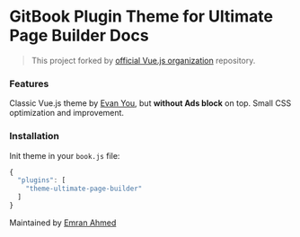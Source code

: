 # GitBook Plugin Theme for Ultimate Page Builder Docs

> This project forked by [official Vue.js organization](https://github.com/vuejs/gitbook-plugin-theme-vuejs) repository.

### Features

Classic Vue.js theme by [Evan You](https://github.com/yyx990803), but **without Ads block** on top. Small CSS optimization and improvement.

### Installation

Init theme in your `book.js` file:

``` js
{
  "plugins": [
    "theme-ultimate-page-builder"
  ]
}
```

Maintained by [Emran Ahmed](https://github.com/EmranAhmed/gitbook-plugin-theme-ultimate-page-builder)
